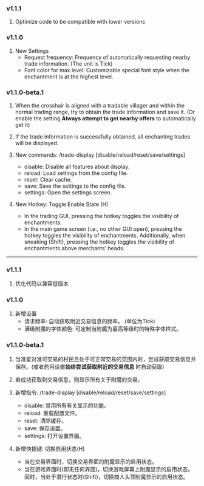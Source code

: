 ### v1.1.1

1. Optimize code to be compatible with lower versions

### v1.1.0

1. New Settings
    - Request frequency: Frequency of automatically requesting nearby trade information.  (The unit is Tick)
    - Font color for max level: Customizable special font style when the enchantment is at the highest level.

### v1.1.0-beta.1

1. When the crosshair is aligned with a tradable villager and within the normal trading range, try to obtain the trade
   information and save it. (Or enable the setting **Always attempt to get nearby offers** to automatically get it)

2. If the trade information is successfully obtained, all enchanting trades will be displayed.

3. New commands: /trade-display [disable/reload/reset/save/settings]
    - disable: Disable all features about display.
    - reload: Load settings from the config file.
    - reset: Clear cache.
    - save: Save the settings to the config file.
    - settings: Open the settings screen.

4. New Hotkey: Toggle Enable State (H)
    - In the trading GUI, pressing the hotkey toggles the visibility of enchantments.
    - In the main game screen (i.e., no other GUI open), pressing the hotkey toggles the visibility of enchantments.
      Additionally, when sneaking (Shift), pressing the hotkey toggles the visibility of enchantments above merchants’
      heads.

---

### v1.1.1

1. 优化代码以兼容低版本

### v1.1.0

1. 新增设置
    - 请求频率: 自动获取附近交易信息的频率。 (单位为Tick)
    - 满级附魔的字体颜色: 可定制当附魔为最高等级时的特殊字体样式。

### v1.1.0-beta.1

1. 当准星对准可交易的村民且处于可正常交易的范围内时，尝试获取交易信息并保存。(或者启用设置**始终尝试获取附近的交易信息**
   时自动获取)

2. 若成功获取到交易信息，则显示所有关于附魔的交易。

3. 新增指令: /trade-display [disable/reload/reset/save/settings]
    - disable: 禁用所有有关显示的功能。
    - reload: 重载配置文件。
    - reset: 清除缓存。
    - save: 保存设置。
    - settings: 打开设置界面。

4. 新增快捷键: 切换启用状态(H)
    - 当在交易界面时，切换交易界面的附魔显示的启用状态。
    - 当在游戏界面时(即无任何界面)，切换游戏屏幕上附魔显示的启用状态。同时，当处于潜行状态时(Shift)，切换商人头顶附魔显示的启用状态。